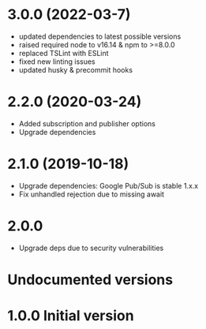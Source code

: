 <a name="3.0.0"></a>
# 3.0.0 (2022-03-7)
- updated dependencies to latest possible versions
- raised required node to v16.14 & npm to >=8.0.0
- replaced TSLint with ESLint
- fixed new linting issues
- updated husky & precommit hooks

<a name="2.2.0"></a>
# 2.2.0 (2020-03-24)
- Added subscription and publisher options
- Upgrade dependencies

<a name="2.1.0"></a>
# 2.1.0 (2019-10-18)
- Upgrade dependencies: Google Pub/Sub is stable 1.x.x
- Fix unhandled rejection due to missing await

<a name="2.0.0"></a>
# 2.0.0
- Upgrade deps due to security vulnerabilities

# Undocumented versions

<a name="1.0.0"></a>
# 1.0.0 Initial version
